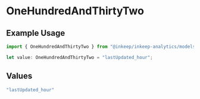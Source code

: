 # OneHundredAndThirtyTwo

## Example Usage

```typescript
import { OneHundredAndThirtyTwo } from "@inkeep/inkeep-analytics/models/operations";

let value: OneHundredAndThirtyTwo = "lastUpdated_hour";
```

## Values

```typescript
"lastUpdated_hour"
```